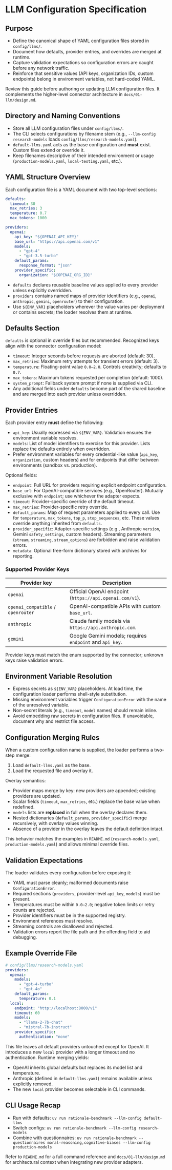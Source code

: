 # LLM Configuration Specification

## Purpose
- Define the canonical shape of YAML configuration files stored in `config/llms/`.
- Document how defaults, provider entries, and overrides are merged at runtime.
- Capture validation expectations so configuration errors are caught before any network traffic.
- Reinforce that sensitive values (API keys, organization IDs, custom endpoints) belong in environment variables, not hard-coded YAML.

Review this guide before authoring or updating LLM configuration files. It complements the higher-level connector architecture in `docs/01-llm/design.md`.

## Directory and Naming Conventions
- Store all LLM configuration files under `config/llms/`.
- The CLI selects configurations by filename stem (e.g., `--llm-config research-models` loads `config/llms/research-models.yaml`).
- `default-llms.yaml` acts as the base configuration and **must** exist. Custom files extend or override it.
- Keep filenames descriptive of their intended environment or usage (`production-models.yaml`, `local-testing.yaml`, etc.).

## YAML Structure Overview
Each configuration file is a YAML document with two top-level sections:

```yaml
defaults:
  timeout: 30
  max_retries: 3
  temperature: 0.7
  max_tokens: 1000

providers:
  openai:
    api_key: "${OPENAI_API_KEY}"
    base_url: "https://api.openai.com/v1"
    models:
      - "gpt-4"
      - "gpt-3.5-turbo"
    default_params:
      response_format: "json"
    provider_specific:
      organization: "${OPENAI_ORG_ID}"
```

- `defaults` declares reusable baseline values applied to every provider unless explicitly overridden.
- `providers` contains named maps of provider identifiers (e.g., `openai`, `anthropic`, `gemini`, `openrouter`) to their configuration.
- Use `${ENV_VAR}` placeholders wherever the value varies per deployment or contains secrets; the loader resolves them at runtime.

## Defaults Section
`defaults` is optional in override files but recommended. Recognized keys align with the connector configuration model:
- `timeout`: Integer seconds before requests are aborted (default: 30).
- `max_retries`: Maximum retry attempts for transient errors (default: 3).
- `temperature`: Floating-point value `0.0–2.0`. Controls creativity; defaults to `0.7`.
- `max_tokens`: Maximum tokens requested per completion (default: 1000).
- `system_prompt`: Fallback system prompt if none is supplied via CLI.
- Any additional fields under `defaults` become part of the shared baseline and are merged into each provider unless overridden.

## Provider Entries
Each provider entry **must** define the following:
- `api_key`: Usually expressed via `${ENV_VAR}`. Validation ensures the environment variable resolves.
- `models`: List of model identifiers to exercise for this provider. Lists replace the defaults entirely when overridden.
- Prefer environment variables for every credential-like value (`api_key`, `organization`, custom headers) and for endpoints that differ between environments (sandbox vs. production).

Optional fields:
- `endpoint`: Full URL for providers requiring explicit endpoint configuration.
- `base_url`: For OpenAI-compatible services (e.g., OpenRouter). Mutually exclusive with `endpoint`; use whichever the adapter expects.
- `timeout`: Provider-specific override of the default timeout.
- `max_retries`: Provider-specific retry override.
- `default_params`: Map of request parameters applied to every call. Use for `temperature`, `max_tokens`, `top_p`, `stop_sequences`, etc. These values override anything inherited from `defaults`.
- `provider_specific`: Adapter-specific settings (e.g., Anthropic `version`, Gemini `safety_settings`, custom headers). Streaming parameters (`stream`, `streaming`, `stream_options`) are forbidden and raise validation errors.
- `metadata`: Optional free-form dictionary stored with archives for reporting.

### Supported Provider Keys
| Provider key      | Description                                                |
|-------------------|------------------------------------------------------------|
| `openai`          | Official OpenAI endpoint (`https://api.openai.com/v1`).    |
| `openai_compatible` / `openrouter` | OpenAI-compatible APIs with custom `base_url`. |
| `anthropic`       | Claude family models via `https://api.anthropic.com`.      |
| `gemini`          | Google Gemini models; requires `endpoint` and `api_key`.   |

Provider keys must match the enum supported by the connector; unknown keys raise validation errors.

## Environment Variable Resolution
- Express secrets as `${ENV_VAR}` placeholders. At load time, the configuration loader performs shell-style substitution.
- Missing environment variables trigger `ConfigurationError` with the name of the unresolved variable.
- Non-secret literals (e.g., `timeout`, `model` names) should remain inline.
- Avoid embedding raw secrets in configuration files. If unavoidable, document why and restrict file access.

## Configuration Merging Rules
When a custom configuration name is supplied, the loader performs a two-step merge:
1. Load `default-llms.yaml` as the base.
2. Load the requested file and overlay it.

Overlay semantics:
- Provider maps merge by key: new providers are appended; existing providers are updated.
- Scalar fields (`timeout`, `max_retries`, etc.) replace the base value when redefined.
- `models` lists are **replaced** in full when the overlay declares them.
- Nested dictionaries (`default_params`, `provider_specific`) merge recursively, with overlay values winning.
- Absence of a provider in the overlay leaves the default definition intact.

This behavior matches the examples in `README.md` (`research-models.yaml`, `production-models.yaml`) and allows minimal override files.

## Validation Expectations
The loader validates every configuration before exposing it:
- YAML must parse cleanly; malformed documents raise `ConfigurationError`.
- Required sections (`providers`, provider-level `api_key`, `models`) must be present.
- Temperatures must be within `0.0–2.0`; negative token limits or retry counts are rejected.
- Provider identifiers must be in the supported registry.
- Environment references must resolve.
- Streaming controls are disallowed and rejected.
- Validation errors report the file path and the offending field to aid debugging.

## Example Override File

```yaml
# config/llms/research-models.yaml
providers:
  openai:
    models:
      - "gpt-4-turbo"
      - "gpt-4o"
    default_params:
      temperature: 0.1
  local:
    endpoint: "http://localhost:8000/v1"
    timeout: 60
    models:
      - "llama-2-7b-chat"
      - "mistral-7b-instruct"
    provider_specific:
      authentication: "none"
```

This file leaves all default providers untouched except for OpenAI. It introduces a new `local` provider with a longer timeout and no authentication. Runtime merging yields:
- OpenAI inherits global defaults but replaces its model list and temperature.
- Anthropic (defined in `default-llms.yaml`) remains available unless explicitly removed.
- The new `local` provider becomes selectable in CLI commands.

## CLI Usage Recap
- Run with defaults: `uv run rationale-benchmark --llm-config default-llms`
- Switch configs: `uv run rationale-benchmark --llm-config research-models`
- Combine with questionnaires: `uv run rationale-benchmark --questionnaires moral-reasoning,cognitive-biases --llm-config production-models`

Refer to `README.md` for a full command reference and `docs/01-llm/design.md` for architectural context when integrating new provider adapters.
